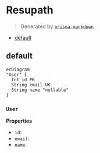 # Resupath

> Generated by [`prisma-markdown`](https://github.com/samchon/prisma-markdown)

- [default](#default)

## default

```mermaid
erDiagram
"User" {
  Int id PK
  String email UK
  String name "nullable"
}
```

### `User`

**Properties**

- `id`:
- `email`:
- `name`:
